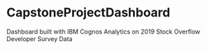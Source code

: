 # CapstoneProjectDashboard
Dashboard built with IBM Cognos Analytics on 2019 Stock Overflow Developer Survey Data

